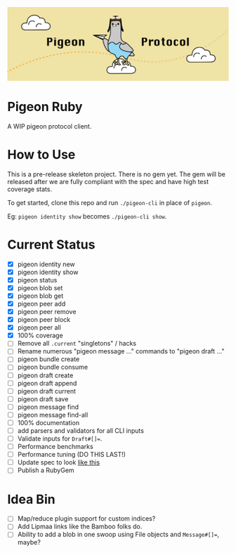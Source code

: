 ![](logo.png)

# Pigeon Ruby

A WIP pigeon protocol client.

# How to Use

This is a pre-release skeleton project. There is no gem yet. The gem will be released after we are fully compliant with the spec and have high test coverage stats.

To get started, clone this repo and run `./pigeon-cli` in place of `pigeon`.

Eg: `pigeon identity show` becomes `./pigeon-cli show`.

# Current Status

 - [X] pigeon identity new
 - [X] pigeon identity show
 - [X] pigeon status
 - [X] pigeon blob set
 - [X] pigeon blob get
 - [X] pigeon peer add
 - [X] pigeon peer remove
 - [X] pigeon peer block
 - [X] pigeon peer all
 - [X] 100% coverage
 - [ ] Remove all `.current` "singletons" / hacks
 - [ ] Rename numerous "pigeon message ..." commands to "pigeon draft ..."
 - [ ] pigeon bundle create
 - [ ] pigeon bundle consume
 - [ ] pigeon draft create
 - [ ] pigeon draft append
 - [ ] pigeon draft current
 - [ ] pigeon draft save
 - [ ] pigeon message find
 - [ ] pigeon message find-all
 - [ ] 100% documentation
 - [ ] add parsers and validators for all CLI inputs
 - [ ] Validate inputs for `Draft#[]=`.
 - [ ] Performance benchmarks
 - [ ] Performance tuning (DO THIS LAST!)
 - [ ] Update spec to look [like this](https://gist.github.com/RickCarlino/3ff4178db4a75fd135832c403cd313d4)
 - [ ] Publish a RubyGem

# Idea Bin
 - [ ] Map/reduce plugin support for custom indices?
 - [ ] Add Lipmaa links like the Bamboo folks do.
 - [ ] Ability to add a blob in one swoop using File objects and `Message#[]=`, maybe?
